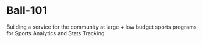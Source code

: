 # Ball-101
Building a service for the community at large + low budget sports programs for Sports Analytics and Stats Tracking
